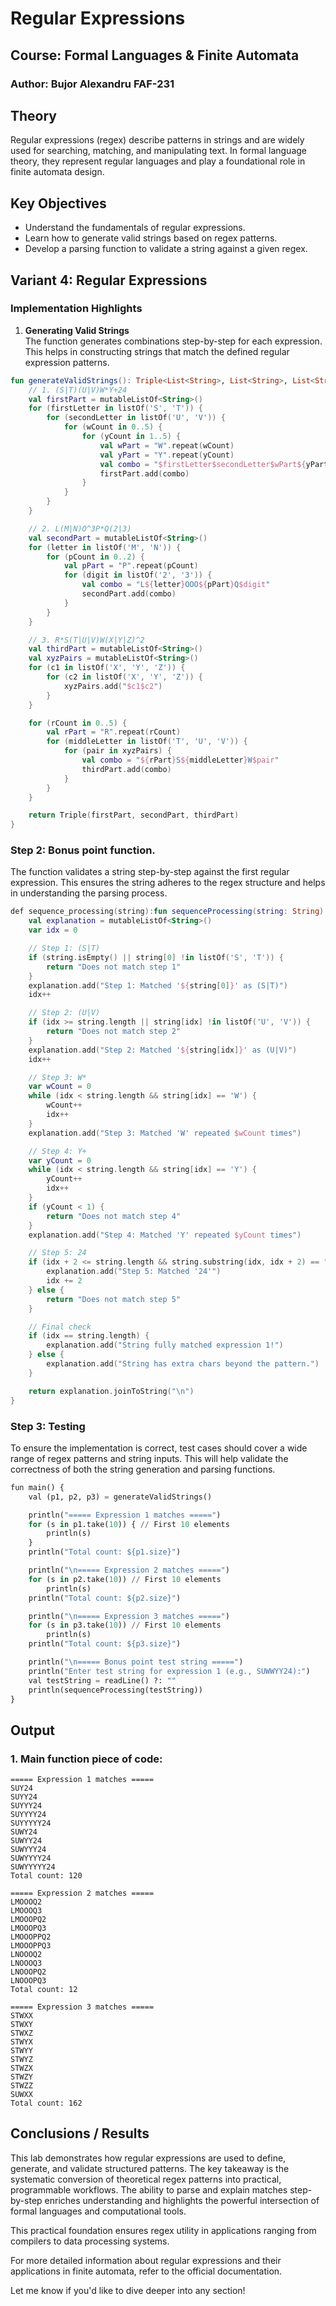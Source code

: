 # Regular Expressions
## Course: Formal Languages & Finite Automata
### Author: Bujor Alexandru FAF-231

## Theory
Regular expressions (regex) describe patterns in strings and are widely used for searching, matching, and manipulating text. In formal language theory, they represent regular languages and play a foundational role in finite automata design.

## Key Objectives
- Understand the fundamentals of regular expressions.
- Learn how to generate valid strings based on regex patterns.
- Develop a parsing function to validate a string against a given regex.

## Variant 4: Regular Expressions

### Implementation Highlights
1. **Generating Valid Strings**  
   The function generates combinations step-by-step for each expression. This helps in constructing strings that match the defined regular expression patterns.

```kotlin
fun generateValidStrings(): Triple<List<String>, List<String>, List<String>> {
    // 1. (S|T)(U|V)W*Y+24
    val firstPart = mutableListOf<String>()
    for (firstLetter in listOf('S', 'T')) {
        for (secondLetter in listOf('U', 'V')) {
            for (wCount in 0..5) {
                for (yCount in 1..5) {
                    val wPart = "W".repeat(wCount)
                    val yPart = "Y".repeat(yCount)
                    val combo = "$firstLetter$secondLetter$wPart${yPart}24"
                    firstPart.add(combo)
                }
            }
        }
    }

    // 2. L(M|N)O^3P*Q(2|3)
    val secondPart = mutableListOf<String>()
    for (letter in listOf('M', 'N')) {
        for (pCount in 0..2) {
            val pPart = "P".repeat(pCount)
            for (digit in listOf('2', '3')) {
                val combo = "L${letter}OOO${pPart}Q$digit"
                secondPart.add(combo)
            }
        }
    }

    // 3. R*S(T|U|V)W(X|Y|Z)^2
    val thirdPart = mutableListOf<String>()
    val xyzPairs = mutableListOf<String>()
    for (c1 in listOf('X', 'Y', 'Z')) {
        for (c2 in listOf('X', 'Y', 'Z')) {
            xyzPairs.add("$c1$c2")
        }
    }

    for (rCount in 0..5) {
        val rPart = "R".repeat(rCount)
        for (middleLetter in listOf('T', 'U', 'V')) {
            for (pair in xyzPairs) {
                val combo = "${rPart}S${middleLetter}W$pair"
                thirdPart.add(combo)
            }
        }
    }

    return Triple(firstPart, secondPart, thirdPart)
}

```

### Step 2: Bonus point function.
The function validates a string step-by-step against the first regular expression. This ensures the string adheres to the regex structure and helps in understanding the parsing process.
```kotlin
def sequence_processing(string):fun sequenceProcessing(string: String): String {
    val explanation = mutableListOf<String>()
    var idx = 0

    // Step 1: (S|T)
    if (string.isEmpty() || string[0] !in listOf('S', 'T')) {
        return "Does not match step 1"
    }
    explanation.add("Step 1: Matched '${string[0]}' as (S|T)")
    idx++

    // Step 2: (U|V)
    if (idx >= string.length || string[idx] !in listOf('U', 'V')) {
        return "Does not match step 2"
    }
    explanation.add("Step 2: Matched '${string[idx]}' as (U|V)")
    idx++

    // Step 3: W*
    var wCount = 0
    while (idx < string.length && string[idx] == 'W') {
        wCount++
        idx++
    }
    explanation.add("Step 3: Matched 'W' repeated $wCount times")

    // Step 4: Y+
    var yCount = 0
    while (idx < string.length && string[idx] == 'Y') {
        yCount++
        idx++
    }
    if (yCount < 1) {
        return "Does not match step 4"
    }
    explanation.add("Step 4: Matched 'Y' repeated $yCount times")

    // Step 5: 24
    if (idx + 2 <= string.length && string.substring(idx, idx + 2) == "24") {
        explanation.add("Step 5: Matched '24'")
        idx += 2
    } else {
        return "Does not match step 5"
    }

    // Final check
    if (idx == string.length) {
        explanation.add("String fully matched expression 1!")
    } else {
        explanation.add("String has extra chars beyond the pattern.")
    }

    return explanation.joinToString("\n")
}
```
### Step 3: Testing
To ensure the implementation is correct, test cases should cover a wide range of regex patterns and string inputs. This will help validate the correctness of both the string generation and parsing functions.

```python
fun main() {
    val (p1, p2, p3) = generateValidStrings()

    println("===== Expression 1 matches =====")
    for (s in p1.take(10)) { // First 10 elements
        println(s)
    }
    println("Total count: ${p1.size}")

    println("\n===== Expression 2 matches =====")
    for (s in p2.take(10)) // First 10 elements
        println(s)
    println("Total count: ${p2.size}")

    println("\n===== Expression 3 matches =====")
    for (s in p3.take(10)) // First 10 elements
        println(s)
    println("Total count: ${p3.size}")

    println("\n===== Bonus point test string =====")
    println("Enter test string for expression 1 (e.g., SUWWYY24):")
    val testString = readLine() ?: ""
    println(sequenceProcessing(testString))
}

```

## Output
### 1. Main function piece of code:
```
===== Expression 1 matches =====
SUY24
SUYY24
SUYYY24
SUYYYY24
SUYYYYY24
SUWY24
SUWYY24
SUWYYY24
SUWYYYY24
SUWYYYYY24
Total count: 120

===== Expression 2 matches =====
LMOOOQ2
LMOOOQ3
LMOOOPQ2
LMOOOPQ3
LMOOOPPQ2
LMOOOPPQ3
LNOOOQ2
LNOOOQ3
LNOOOPQ2
LNOOOPQ3
Total count: 12

===== Expression 3 matches =====
STWXX
STWXY
STWXZ
STWYX
STWYY
STWYZ
STWZX
STWZY
STWZZ
SUWXX
Total count: 162
```

## Conclusions / Results

This lab demonstrates how regular expressions are used to define, generate, and validate structured patterns. The key takeaway is the systematic conversion of theoretical regex patterns into practical, programmable workflows. The ability to parse and explain matches step-by-step enriches understanding and highlights the powerful intersection of formal languages and computational tools.

This practical foundation ensures regex utility in applications ranging from compilers to data processing systems.

For more detailed information about regular expressions and their applications in finite automata, refer to the official documentation.

Let me know if you'd like to dive deeper into any section!
